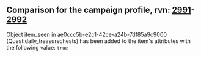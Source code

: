 ## Comparison for the campaign profile, rvn: [2991](https://github.com/PRO100KatYT/FortniteProfileRevisions/tree/main/profiles/campaign/2991%20campaign.json)-[2992](https://github.com/PRO100KatYT/FortniteProfileRevisions/tree/main/profiles/campaign/2992%20campaign.json)

Object item_seen in ae0ccc5b-e2c1-42ce-a24b-7df85a9c9000 (Quest:daily_treasurechests) has been added to the item's attributes with the following value: `true`
<br><br>
